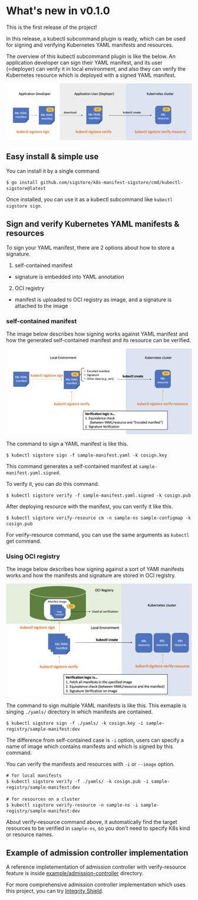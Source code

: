 
# What's new in v0.1.0

This is the first release of the project!

In this release, a kubectl subcommand plugin is ready, which can be used for signing and verifying Kubernetes YAML manifests and resources.

The overview of this kubectl subcommand plugin is like the below. An application developer can sign their YAML manifest, and its user (=deployer) can verify it in local environment, and also they can verify the Kubernetes resource which is deployed with a signed YAML manifest.

<img src="images/overview.png" alt="overview" width="700"/>

## Easy install & simple use
You can install it by a single command.
```
$ go install github.com/sigstore/k8s-manifest-sigstore/cmd/kubectl-sigstore@latest
```

Once installed, you can use it as a kubectl subcommand like `kubectl sigstore sign`.

## Sign and verify Kubernetes YAML manifests & resources

To sign your YAML manifest, there are 2 options about how to store a signature.

1. self-contained manifest
  - signature is embedded into YAML annotation

2. OCI registry
  - manifest is uploaded to OCI registry as image, and a signature is attached to the image

### self-contained manifest

The image below describes how signing works against YAML manifest and how the generated self-contained manifest and its resource  can be verified.

<img src="images/self-contained-flow.png" alt="self-contained-flow" width="700"/>

The command to sign a YAML manifest is like this.

```
$ kubectl sigstore sign -f sample-manifest.yaml -k cosign.key
```

This command generates a self-contained manifest at `sample-manifest.yaml.signed`.

To verify it, you can do this command.
```
$ kubectl sigstore verify -f sample-manifest.yaml.signed -k cosign.pub
```

After deploying resource with the manifest, you can verify it like this.

```
$ kubectl sigstore verify-resource cm -n sample-ns sample-configmap -k cosign.pub
```

For verify-resource command, you can use the same arguments as `kubectl` get command.

### Using OCI registry

The image below describes how signing against a sort of YAMl manifests works and how the manifests and signature are stored in OCI registry.

<img src="images/oci-image-flow.png" alt="oci-image-flow" width="700"/>

The command to sign multiple YAML manifests is like this. This exmaple is singing `./yamls/` directory in which manifests are contained.

```
$ kubectl sigstore sign -f ./yamls/ -k cosign.key -i sample-registry/sample-manifest:dev
```

The difference from self-contained case is `-i` option, users can specify a name of image which contains manifests and which is signed by this command.

You can verify the manifests and resources with `-i` or `--image` option.

```
# for local manifests
$ kubectl sigstore verify -f ./yamls/ -k cosign.pub -i sample-registry/sample-manifest:dev

# for resources on a cluster
$ kubectl sigstore verify-resource -n sample-ns -i sample-registry/sample-manifest:dev
```

About verify-resource command above, it automatically find the target resources to be verified in `sample-ns`, so you don't need to specify K8s kind or resource names.

## Example of admission controller implementation

A reference impletementation of admission controller with verify-resource feature is inside [example/admission-controller](../example/admission-controller) directory.

For more comprehensive admission controller implementation which uses this project, you can try [Integrity Shield](https://github.com/open-cluster-management/integrity-shield).



